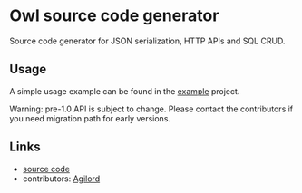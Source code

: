 # Owl source code generator

Source code generator for JSON serialization, HTTP APIs and SQL CRUD.

## Usage

A simple usage example can be found in the
[example](https://github.com/agilord/owl/tree/master/owl_example) project.

Warning: pre-1.0 API is subject to change. Please contact the
contributors if you need migration path for early versions.

## Links

- [source code][source]
- contributors: [Agilord][agilord]

[source]: https://github.com/agilord/owl
[agilord]: https://www.agilord.com/
